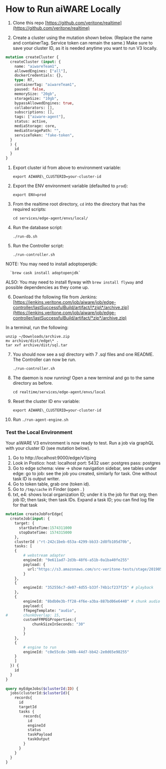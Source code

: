 <!-- markdownlint-disable -->

# How to Run aiWARE Locally

1. Clone this repo [https://github.com/veritone/realtime](https://github.com/veritone/realtime)

2. Create a cluster using the mutation shown below. (Replace the name and containerTag. Service token can remain the same.) Make sure to save your cluster ID, as it is needed anytime you want to run V3 locally.

```graphql
mutation createCluster {
  createCluster (input: {
    name: "aiwareTeam1",
    allowedEngines: ["all"],
    dockerCredentials: {},
    type: RT,
    containerTag: "aiwareTeam1",
    paused: false,
    memorySize: "20gb",
    storageSize: "10gb",
    bypassAllowedEngines: true,
    collaborators: [],
    subscriptions: [],
    tags: ["aiware-agent"],
    status: active,
    mediaStorage: core,
    mediaStoragePath: "",
    serviceToken: "fake-token",
  } 
  ) {
    id
  }
}
```

1. Export cluster id from above to environment variable:

     `export AIWARE\_CLUSTERID=your-cluster-id`
     
2. Export the ENV environment variable (defaulted to `prod`):

     `export ENV=prod`
     
3. From the realtime root directory, `cd` into the directory that has the required scripts:

     `cd services/edge-agent/envs/local/`
     
4. Run the database script:
 
      `./run-db.sh`
      
5. Run the Controller script:
 
      `./run-controller.sh`
      
  NOTE: You may need to install adoptopenjdk:
   
      `brew cask install adoptopenjdk`
      
  ALSO: You may need to install flyway with `brew install flyway` and possible dependencies as they come up.
  
6. Download the following file from Jenkins: [https://jenkins.veritone.com/job/aiware/job/edge-controller/lastSuccessfulBuild/artifact/\*zip\*/archive.zip](https://jenkins.veritone.com/job/aiware/job/edge-controller/lastSuccessfulBuild/artifact/*zip*/archive.zip)
  
In a terminal, run the following:

```
unzip ~/Downloads/archive.zip
mv archive/dist/edge\* . 
tar xvf archive/dist/sql.tar
```

7. You should now see a sql directory with 7 .sql files and one README. The Controller can now be run.

    `./run-controller.sh`
    
8. The daemon is now running! Open a new terminal and go to the same directory as before.

    `cd realtime/services/edge-agent/envs/local`
    
9. Reset the cluster ID env variable:

    `export AIWARE\_CLUSTERID=your-cluster-id`
    
10. Run `./run-agent-engine.sh`

### Test the Local  Environment

Your aiWARE V3 environment is now ready to test. Run a job via graphQL with your cluster ID (see mutation below).

1. Go to http://localhost:9000/edge/v1/ping
2. Look in Postico: host: localhost port: 5432 user: postgres pass: postgres
3. Go to edge schema: view -> show navigation sidebar, see tables under edge: go to job: see the job you created, similarly for task. One without task ID is output writer.
4. Go to token table, grab one (token id).
5. Go to `/tmp/cache` in Finder (open . )
6. txt, e4: shows local organization ID; under it is the job for that org; then job ID; then task; then task IDs. Expand a task ID; you can find log file for that task

```graphql
mutation createJobForEdge{
  createJob(input: {
	target: {
  	  startDateTime:1574311000
  	  stopDateTime: 1574315000
	},
	clusterId :"rt-242c1beb-653a-4299-bb33-2d8fb105d70b",
	tasks: [
   	{
     	# webstream adapter
     	engineId: "9e611ad7-2d3b-48f6-a51b-0a1ba40fe255"
     	payload: {
      	  url:"https://s3.amazonaws.com/src-veritone-tests/stage/20190505/0_40_Eric%20Knox%20BWC%20Video_40secs.mp4"
     	}
   	},
  	{
    	engineId: "352556c7-de07-4d55-b33f-74b1cf237f25" # playback
  	},
  	{
    	engineId: "8bdb0e3b-ff28-4f6e-a3ba-887bd06e6440" # chunk audio
    	payload:{
      	ffmpegTemplate: "audio",
#     	chunkOverlap: 15,
      	customFFMPEGProperties:{
        	chunkSizeInSeconds: "30"
      	}
    	}
  	},
  	{
    	# engine to run
    	engineId: "c0e55cde-340b-44d7-bb42-2e0d65e98255"
  	}
	]
  }) {
	id
  }
}
 
query myEdgeJobs($clusterId:ID) {
  jobs(clusterId:$clusterId){
	records{
  	  id
  	  targetId
  	  tasks {
    	records{
      	  id
      	  engineId
      	  status
      	  taskPayload
      	  taskOutput
    	}
  	  }
	}
  }
}  
```

